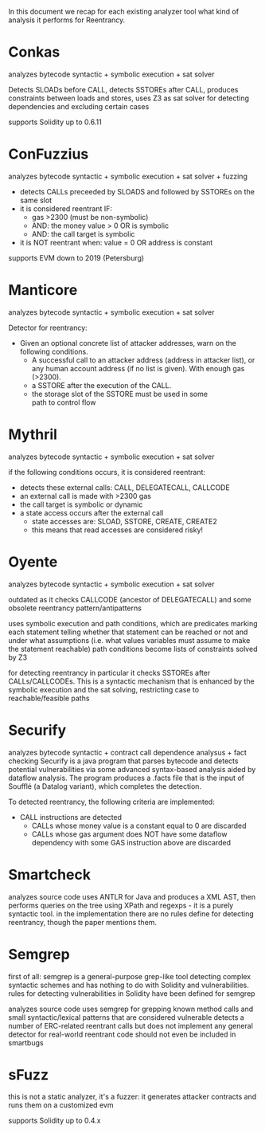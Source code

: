 
In this document we recap for each existing analyzer tool what kind of analysis it performs for Reentrancy.

# Conkas
analyzes bytecode
syntactic + symbolic execution + sat solver

Detects SLOADs before CALL, detects SSTOREs after CALL, produces constraints between loads and stores, uses Z3 as sat solver for detecting dependencies and excluding certain cases

supports Solidity up to 0.6.11


# ConFuzzius
analyzes bytecode
syntactic + symbolic execution + sat solver + fuzzing

- detects CALLs preceeded by SLOADS and followed by SSTOREs on the same slot
- it is considered reentrant IF:
	- gas >2300 (must be non-symbolic)
	- AND: the money value > 0 OR is symbolic
	- AND: the call target is symbolic
- it is NOT reentrant when: value = 0 OR address is constant

supports EVM down to 2019 (Petersburg)


# Manticore
analyzes bytecode
syntactic + symbolic execution + sat solver

Detector for reentrancy:
- Given an optional concrete list of attacker addresses, warn on the following conditions.
  - A successful call to an attacker address (address in attacker list), or any human account address (if no list is given). With enough gas (>2300).
  - a SSTORE after the execution of the CALL.
  - the storage slot of the SSTORE must be used in some path to control flow


# Mythril
analyzes bytecode
syntactic + symbolic execution + sat solver

if the following conditions occurs, it is considered reentrant:
- detects these external calls: CALL, DELEGATECALL, CALLCODE
- an external call is made with >2300 gas
- the call target is symbolic or dynamic
- a state access occurs after the external call
	- state accesses are: SLOAD, SSTORE, CREATE, CREATE2
	- this means that read accesses are considered risky!


# Oyente
analyzes bytecode
syntactic + symbolic execution + sat solver

outdated as it checks CALLCODE (ancestor of DELEGATECALL) and some obsolete reentrancy pattern/antipatterns

uses symbolic execution and path conditions, which are predicates marking each statement telling whether that statement can be reached or not and under what assumptions (i.e. what values variables must assume to make the statement reachable)
path conditions become lists of constraints solved by Z3

for detecting reentrancy in particular it checks SSTOREs after CALLs/CALLCODEs. This is a syntactic mechanism that is enhanced by the symbolic execution and the sat solving, restricting case to reachable/feasible paths 


# Securify
analyzes bytecode
syntactic + contract call dependence analysus + fact checking
Securify is a java program that parses bytecode and detects potential vulnerabilities via some advanced syntax-based analysis aided by dataflow analysis.
The program produces a .facts file that is the input of Soufflé (a Datalog variant), which completes the detection.

To detected reentrancy, the following criteria are implemented:
- CALL instructions are detected
	- CALLs whose money value is a constant equal to 0 are discarded
	- CALLs whose gas argument does NOT have some dataflow dependency with some GAS instruction above are discarded
	

# Smartcheck
analyzes source code
uses ANTLR for Java and produces a XML AST, then performs queries on the tree using XPath and regexps - it is a purely syntactic tool.
in the implementation there are no rules define for detecting reentrancy, though the paper mentions them.


# Semgrep
first of all: semgrep is a general-purpose grep-like tool detecting complex syntactic schemes and has nothing to do with Solidity and vulnerabilities.
rules for detecting vulnerabilities in Solidity have been defined for semgrep 

analyzes source code
uses semgrep for grepping known method calls and small syntactic/lexical patterns that are considered vulnerable
detects a number of ERC-related reentrant calls but does not implement any general detector for real-world reentrant code
should not even be included in smartbugs


# sFuzz
this is not a static analyzer, it's a fuzzer: it generates attacker contracts and runs them on a customized evm

supports Solidity up to 0.4.x